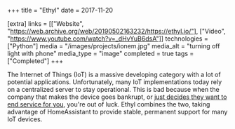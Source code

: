 +++
title = "Ethyl"
date = 2017-11-20

[extra]
links = [["Website", "https://web.archive.org/web/20190502163232/https://ethyl.io/"], ["Video", "https://www.youtube.com/watch?v=_dHvYuB6dsA"]]
technologies = ["Python"]
media = "/images/projects/ionem.jpg"
media_alt = "turning off light with phone"
media_type = "image"
completed = true
tags = ["Completed"]
+++

The Internet of Things (IoT) is a massive developing category with a lot of potential applications. Unfortunately, many IoT implementations today rely on a centralized server to stay operational. This is bad because when the company that makes the device goes bankrupt, or [just decides they want to end service for you](https://www.zdnet.com/article/sonos-abandoning-its-legacy-customers-is-precisely-what-is-wrong-with-iot/), you're out of luck. Ethyl combines the two, taking advantage of HomeAssistant to provide stable, permanent support for many IoT devices.
